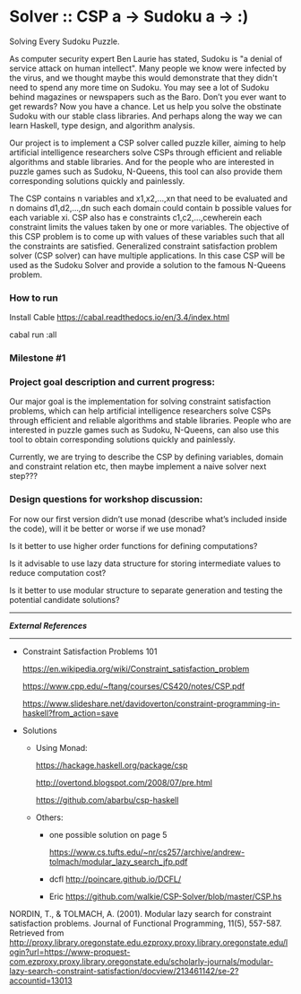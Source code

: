 # Solver :: CSP a -> Sudoku a -> :) 

Solving Every Sudoku Puzzle. 

As computer security expert Ben Laurie has stated, Sudoku is "a denial of service attack on human intellect". Many people we know were infected by the virus, and we thought maybe this would demonstrate that they didn't need to spend any more time on Sudoku. You may see a lot of Sudoku behind magazines or newspapers such as the Baro. Don’t you ever want to get rewards? Now you have a chance. Let us help you solve the obstinate Sudoku with our stable class libraries. And perhaps along the way we can learn Haskell, type design, and algorithm analysis.


Our project is to implement a CSP solver called puzzle killer, aiming to help artificial intelligence researchers solve CSPs through efficient and reliable algorithms and stable libraries. And for the people who are interested in puzzle games such as Sudoku, N-Queens, this tool can also provide them corresponding solutions quickly and painlessly.


The CSP contains n variables and x1,x2,...,xn that need to be evaluated and n domains d1,d2,...,dn such each domain could contain b possible values for each variable xi. CSP also has e constraints c1,c2,...,cewherein each constraint limits the values taken by one or more variables. The objective of this CSP problem is to come up with values of these variables such that all the constraints are satisfied. Generalized constraint satisfaction problem solver (CSP solver) can have multiple applications. In this case CSP will be used as the Sudoku Solver and provide a solution to the famous N-Queens problem.

### How to run

Install Cable
https://cabal.readthedocs.io/en/3.4/index.html

cabal run :all 

### Milestone #1

### Project goal description and current progress:

Our major goal is the implementation for solving constraint satisfaction problems, which can help artificial intelligence researchers solve CSPs through efficient and reliable algorithms and stable libraries. People who are interested in puzzle games such as Sudoku, N-Queens, can also use this tool to obtain corresponding solutions quickly and painlessly. 

Currently, we are trying to describe the CSP by defining variables, domain and constraint relation etc, then maybe implement a naive solver next step???

### Design questions for workshop discussion:

For now our first version didn’t use monad (describe what’s included inside the code), will it be better or worse if we use monad?

Is it better to use higher order functions for defining computations?

Is it advisable to use lazy data structure for storing intermediate values to reduce computation cost?

Is it better to use modular structure to separate generation and testing the potential candidate solutions? 


*************************
***External References***
*************************

- Constraint Satisfaction Problems 101

  https://en.wikipedia.org/wiki/Constraint_satisfaction_problem
  
  https://www.cpp.edu/~ftang/courses/CS420/notes/CSP.pdf
  
  https://www.slideshare.net/davidoverton/constraint-programming-in-haskell?from_action=save

- Solutions
    - Using Monad:
    
      https://hackage.haskell.org/package/csp
      
      http://overtond.blogspot.com/2008/07/pre.html
      
      https://github.com/abarbu/csp-haskell
      
    - Others:
    
      - one possible solution on page 5
      
        https://www.cs.tufts.edu/~nr/cs257/archive/andrew-tolmach/modular_lazy_search_jfp.pdf
        
      - dcfl
        http://poincare.github.io/DCFL/
        
      - Eric
        https://github.com/walkie/CSP-Solver/blob/master/CSP.hs


NORDIN, T., & TOLMACH, A. (2001). Modular lazy search for constraint satisfaction problems. Journal of Functional Programming, 11(5), 557-587. Retrieved from http://proxy.library.oregonstate.edu.ezproxy.proxy.library.oregonstate.edu/login?url=https://www-proquest-com.ezproxy.proxy.library.oregonstate.edu/scholarly-journals/modular-lazy-search-constraint-satisfaction/docview/213461142/se-2?accountid=13013











